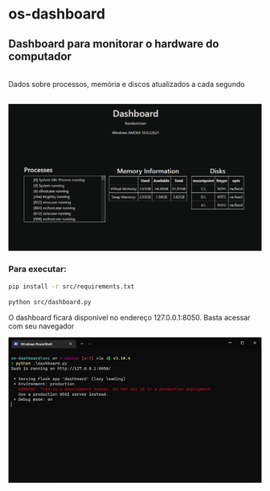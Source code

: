 # os-dashboard

## Dashboard para monitorar o hardware do computador
<br/>
Dados sobre processos, memória e discos atualizados a cada segundo
<br/>
<br/>

![image](./imgs/dashboard.png)


### Para executar:
```bash
pip install -r src/requirements.txt
```
```bash
python src/dashboard.py
```
O dashboard ficará disponível no endereço 127.0.0.1:8050.
Basta acessar com seu navegador

![image](./imgs/terminal.png)
